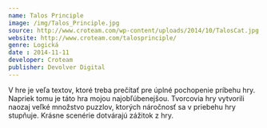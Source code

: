 ```yaml
---
name: Talos Principle
image: /img/Talos_Principle.jpg
source: http://www.croteam.com/wp-content/uploads/2014/10/TalosCat.jpg
website: http://www.croteam.com/talosprinciple/
genre: Logická
date : 2014-11-11
developer: Croteam
publisher: Devolver Digital
---
```


V hre je veľa textov, ktoré treba prečítať pre úplné pochopenie príbehu hry.
Napriek tomu je táto hra mojou najobľúbenejšou.
Tvorcovia hry vytvorili naozaj veľké množstvo puzzlov, ktorých náročnosť sa v priebehu hry stupňuje.
Krásne scenérie dotvárajú zážitok z hry.
